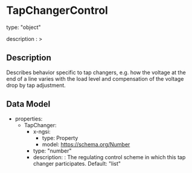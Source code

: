 # TapChangerControl
type: "object"
description : >
## Description
Describes behavior specific to tap changers, e.g. how the voltage at the end of a line varies with the load level and compensation of the voltage drop by tap adjustment.

## Data Model
  - properties:
    - TapChanger:
      - x-ngsi:
        - type: Property
        - model: https://schema.org/Number
      - type: "number"
      - description: : The regulating control scheme in which this tap changer participates. Default: "list"

